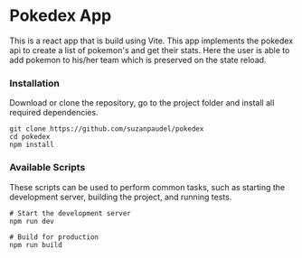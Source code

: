 # Pokedex App

This is a react app that is build using Vite. This app implements the pokedex api to create a list of pokemon's and get their stats. Here the user is able to add pokemon to his/her team which is preserved on the state reload.


### Installation

Download or clone the repository, go to the project folder and install all required dependencies.
```
git clone https://github.com/suzanpaudel/pokedex
cd pokedex
npm install
```

### Available Scripts
These scripts can be used to perform common tasks, such as starting the development server, building the project, and running tests.

```
# Start the development server
npm run dev

# Build for production
npm run build
```